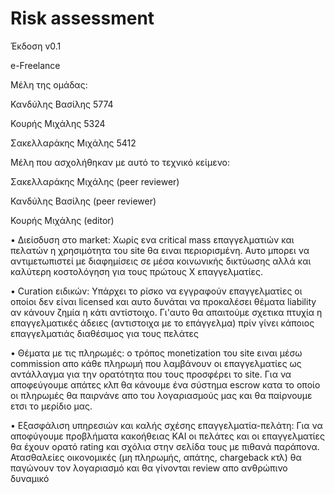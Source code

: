 # Risk assessment

Έκδοση v0.1

e-Freelance


Μέλη της ομάδας:

Κανδύλης Βασίλης 5774

Κουρής Μιχάλης 5324

Σακελλαράκης Μιχάλης 5412

Μέλη που ασχολήθηκαν με αυτό το τεχνικό κείμενο:

Σακελλαράκης Μιχάλης (peer reviewer)

Κανδύλης Βασίλης (peer reviewer)

Κουρής Μιχάλης (editor)

•    Διείσδυση στο market: Xωρίς ενα critical mass επαγγελματιών και πελατών η χρησιμότητα του site θα ειναι περιορισμένη. Αυτο μπορει να αντιμετωπιστεί με διαφημίσεις σε μέσα κοινωνικής δικτύωσης αλλά και καλύτερη κοστολόγηση για τους πρώτους Χ επαγγελματίες.

•    Curation ειδικών: Υπάρχει το ρίσκο να εγγραφούν επαγγελματίες οι οποίοι δεν είναι licensed και αυτο δυνάται να προκαλέσει θέματα liability αν κάνουν ζημία η κάτι αντίστοιχο. Γι'αυτο θα απαιτούμε σχετικα πτυχία η επαγγελματικές άδειες (αντιστοιχα με το επάγγελμα) πρίν γίνει κάποιος επαγγελματιάς διαθέσιμος για τους πελάτες

•    Θέματα με τις πληρωμές: ο τρόπος monetization του site ειναι μέσω commission απο κάθε πληρωμή που λαμβάνουν οι επαγγελματίες ως αντάλλαγμα για την ορατότητα που τους προσφέρει το site. Για να αποφεύγουμε απάτες κλπ θα κάνουμε ένα σύστημα escrow κατα το οποίο οι πληρωμές θα παιρνάνε απο του λογαριασμούς μας και θα παίρνουμε ετσι το μερίδιο μας.

•    Εξασφάλιση υπηρεσιών και καλής σχέσης επαγγελματία-πελάτη: Για να αποφύγουμε προβλήματα κακοήθειας ΚΑΙ οι πελάτες και οι επαγγελματίες θα έχουν ορατό rating  και σχόλια στην σελίδα τους με πιθανά παράπονα. Ατασθαλείες οικονομικές (μη πληρωμής, απάτης, chargeback κτλ) θα παγώνουν τον λογαριασμό και θα γίνονται review απο ανθρώπινο δυναμικό 

